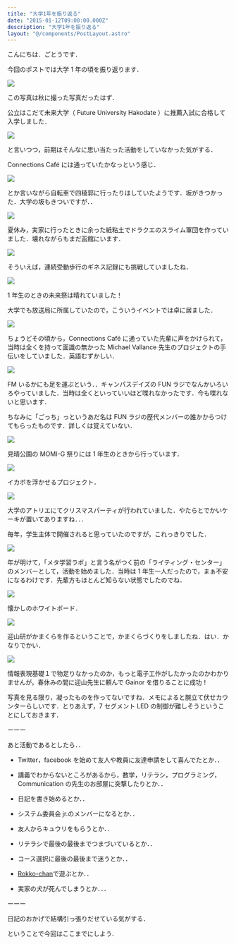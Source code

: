 ```yaml
---
title: "大学1年を振り返る"
date: "2015-01-12T09:00:00.000Z"
description: "大学1年を振り返る"
layout: "@/components/PostLayout.astro"
---
```


こんにちは．ごとうです．

今回のポストでは大学 1 年の頃を振り返ります．

![](https://cdn-images-1.medium.com/max/2000/0*n0oUuGBeA7Fe9vvj.jpg)

この写真は秋に撮った写真だったはず．

公立はこだて未来大学（ Future University Hakodate ）に推薦入試に合格して入学しました．

![](https://cdn-images-1.medium.com/max/2000/0*DG6emYVC6_kt_3tl.jpg)

と言いつつ，前期はそんなに思い当たった活動をしていなかった気がする．

Connections Café には通っていたかなっという感じ．

![](https://cdn-images-1.medium.com/max/2000/0*Gkhg0p4LWT1lpDY8.jpg)

とか言いながら自転車で四稜郭に行ったりはしていたようです．坂がきつかった．大学の坂もきついですが．．

![](https://cdn-images-1.medium.com/max/2000/0*rZkbbunJk4Ekojdg.jpg)

夏休み，実家に行ったときに余った紙粘土でドラクエのスライム軍団を作っていました．壊れながらもまだ函館にいます．

![](https://cdn-images-1.medium.com/max/2000/0*XBPwudnKSEfeU33S.jpg)

そういえば，連続受動歩行のギネス記録にも挑戦していましたね．

![](https://cdn-images-1.medium.com/max/2000/0*eqSjRHO2ENPnBQXD.jpg)

1 年生のときの未来祭は晴れていました！

大学でも放送局に所属していたので，こういうイベントでは卓に居ました．

![](https://cdn-images-1.medium.com/max/2000/0*a5aTV8cINviXJhIl.jpg)

ちょうどその頃から，Connections Café に通っていた先輩に声をかけられて，当時は全くを持って面識の無かった Michael Vallance 先生のプロジェクトの手伝いをしていました．英語むずかしい．

![](https://cdn-images-1.medium.com/max/2000/0*gFgdp8k6VvOk-oq6.jpg)

FM いるかにも足を運ぶという．．キャンパスデイズの FUN ラジでなんかいろいろやっていました．当時は全くといっていいほど喋れなかったです．今も喋れないと思います．

ちなみに「ごっち」っというあだ名は FUN ラジの歴代メンバーの誰かからつけてもらったものです．詳しくは覚えていない．

![](https://cdn-images-1.medium.com/max/2000/0*oxF2xJ5ixDQKTRPt.jpg)

見晴公園の MOMI-G 祭りには 1 年生のときから行っています．

![](https://cdn-images-1.medium.com/max/2000/0*En98S5cdTvfdiVrH.jpg)

イカボを浮かせるプロジェクト．

![](https://cdn-images-1.medium.com/max/2000/0*0_qns3w2Ljw7S70j.jpg)

大学のアトリエにてクリスマスパーティが行われていました．やたらとでかいケーキが置いてありますね．．．

毎年，学生主体で開催されると思っていたのですが，これっきりでした．

![](https://cdn-images-1.medium.com/max/2000/0*PTd4F3nQse2dLHLB.jpg)

年が明けて，「メタ学習ラボ」と言う名がつく前の「ライティング・センター」のメンバーとして，活動を始めました．当時は 1 年生一人だったので，まぁ不安になるわけです．先輩方もほとんど知らない状態でしたのでね．

![](https://cdn-images-1.medium.com/max/2000/0*6btFbW8ZmAY8B-T8.jpg)

懐かしのホワイトボード．

![](https://cdn-images-1.medium.com/max/2000/0*9bNJwf1YQtFb-qlC.jpg)

迎山研がかまくらを作るということで，かまくらづくりをしましたね．はい．かなりでかい．

![](https://cdn-images-1.medium.com/max/2000/0*H2sV5vU22Uhr_S21.jpg)

情報表現基礎１で物足りなかったのか，もっと電子工作がしたかったのかわかりませんが，春休みの間に迎山先生に頼んで Gainor を借りることに成功！

写真を見る限り，凝ったものを作ってないですね．メモによると腕立て伏せカウンターらしいです．とりあえず，7 セグメント LED の制御が難しそうということにしておきます．

ーーー

あと活動であるとしたら．．

- Twitter，facebook を始めて友人や教員に友達申請をして喜んでたとか．．

- 講義でわからないところがあるから，数学，リテラシ，プログラミング，Communication の先生のお部屋に突撃したりとか．．

- 日記を書き始めるとか．．

- システム委員会 jr.のメンバーになるとか．．

- 友人からキュウリをもらうとか．．

- リテラシで最後の最後までつまづいているとか．．

- コース選択に最後の最後まで迷うとか．．

- [Rokko-chan](http://king-soukutu.com/flash/rokko.html)で遊ぶとか．．

- 実家の犬が死んでしまうとか．．．

ーーー

日記のおかげで結構引っ張りだせている気がする．

ということで今回はここまでにしよう．
